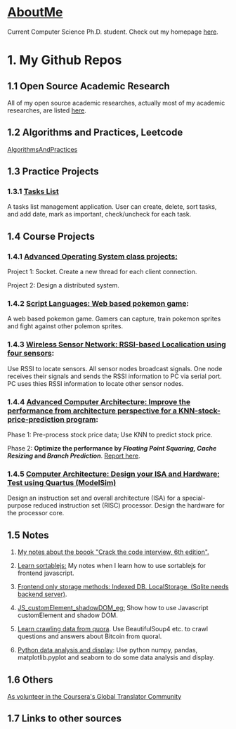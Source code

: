 # [AboutMe](https://dayuantan.github.io/AboutMe/)

Current Computer Science Ph.D. student. Check out my homepage [here](https://dayuantan.github.io/AboutMe/).

# 1. My Github Repos

## 1.1 Open Source Academic Research

All of my open source academic researches, actually most of my academic researches, are listed [here](https://github.com/DayuanTan/OpenSourceAcademicResearch).


## 1.2 Algorithms and Practices, Leetcode
[AlgorithmsAndPractices](https://github.com/DayuanTan/AlgorithmsAndPractices)

## 1.3 Practice Projects

### 1.3.1 [Tasks List](https://github.com/DayuanTan/app_tasks_list)
A tasks list management application. User can create, delete, sort tasks, and add date, mark as important, check/uncheck for each task.


## 1.4 Course Projects

### 1.4.1 [Advanced Operating System class projects: ](https://github.com/DayuanTan/DistributedSystemDesign)
Project 1: Socket. Create a new thread for each client connection.

Project 2: Design a distributed system.


### 1.4.2 [Script Languages: Web based pokemon game](https://github.com/DayuanTan/pokemon_web_game):
A web based pokemon game. Gamers can capture, train pokemon sprites and fight against other polemon sprites.


### 1.4.3 [Wireless Sensor Network: RSSI-based Localication using four sensors](https://github.com/DayuanTan/CMSC684wsn):
Use RSSI to locate sensors. All sensor nodes broadcast signals. One node receives their signals and sends the RSSI information to PC via serial port. PC uses thies RSSI information to locate other sensor nodes.

### 1.4.4 [Advanced Computer Architecture: Improve the performance from architecture perspective for a KNN-stock-price-prediction program](https://github.com/DayuanTan/knn_predictprice):
Phase 1: Pre-process stock price data; Use KNN to predict stock price. 

Phase 2: **Optimize the performance by *Floating Point Squaring, Cache Resizing* and *Branch Prediction***.
[Report here](https://github.com/DayuanTan/knn_predictprice/blob/master/CMSC%20611%20Project%20Report.pdf).

### 1.4.5 [Computer Architecture: Design your ISA and Hardware; Test using Quartus (ModelSim)](https://github.com/DayuanTan/ComputerArchitecture)

Design an instruction set and overall architecture (ISA) for a special-purpose reduced instruction set (RISC) processor. Design the hardware for the processor core.

## 1.5 Notes

1. [My notes about the boook "Crack the code interview, 6th edition".](https://github.com/DayuanTan/CrackCodeInterviewAndLeetcode/tree/master)

2. [Learn sortablejs:](https://github.com/DayuanTan/learn_sortablejs)
My notes when I learn how to use sortablejs for frontend javascript.

3. [Frontend only storage methods: Indexed DB, LocalStorage. (Sqlite needs backend server)](https://github.com/DayuanTan/sqlite_example).

4. [JS_customElement_shadowDOM_eg:](https://github.com/DayuanTan/JS_customElement_shadowDOM_eg)
Show how to use Javascript customElement and shadow DOM.

5. [Learn crawling data from quora](https://github.com/DayuanTan/learn_crawl_quora).
Use BeautifulSoup4 etc. to crawl questions and answers about Bitcoin from quoral.

6. [Python data analysis and display](https://github.com/DayuanTan/OlympicAthlete): 
Use python numpy, pandas, matplotlib.pyplot and seaborn to do some data analysis and display.

## 1.6 Others
[As volunteer in the Coursera's Global Translator Community](https://github.com/DayuanTan/translateCoursera)

## 1.7 Links to other sources

